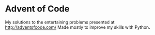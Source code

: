 # Advent of Code

My solutions to the entertaining problems presented at http://adventofcode.com/
Made mostly to improve my skills with Python.
